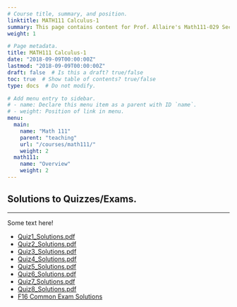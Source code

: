 ```yaml
---
# Course title, summary, and position.
linktitle: MATH111 Calculus-1
summary: This page contains content for Prof. Allaire's Math111-029 Section.
weight: 1

# Page metadata.
title: MATH111 Calculus-1
date: "2018-09-09T00:00:00Z"
lastmod: "2018-09-09T00:00:00Z"
draft: false  # Is this a draft? true/false
toc: true  # Show table of contents? true/false
type: docs  # Do not modify.

# Add menu entry to sidebar.
# - name: Declare this menu item as a parent with ID `name`.
# - weight: Position of link in menu.
menu:
  main:
    name: "Math 111"
    parent: "teaching"
    url: "/courses/math111/"
    weight: 2
  math111:
    name: "Overview"
    weight: 2
---
```


## Solutions to Quizzes/Exams.

---

Some text here!


- [Quiz1_Solutions.pdf][1]
- [Quiz2_Solutions.pdf][2]
- [Quiz3_Solutions.pdf][3]
- [Quiz4_Solutions.pdf][4]
- [Quiz5_Solutions.pdf][5]
- [Quiz6_Solutions.pdf][6]
- [Quiz7_Solutions.pdf][7]
- [Quiz8_Solutions.pdf][8]
- [F16 Common Exam Solutions][9]



[1]:  files/math111_029_F19/quizzes/Quiz1_Solutions.pdf
[2]:  files/math111_029_F19/quizzes/Quiz2_Solutions.pdf
[3]:  files/math111_029_F19/quizzes/Quiz3_Solutions.pdf
[4]:  files/math111_029_F19/quizzes/Quiz4_Solutions.pdf
[5]:  files/math111_029_F19/quizzes/Quiz5_Solutions.pdf
[6]:  files/math111_029_F19/quizzes/Quiz6_Solutions.pdf
[7]:  files/math111_029_F19/quizzes/Quiz7_Solutions.pdf
[8]:  files/math111_029_F19/quizzes/Quiz8_Solutions.pdf
[9]:  files/math111_029_F19/exams/F16_common1_solutions.pdf
